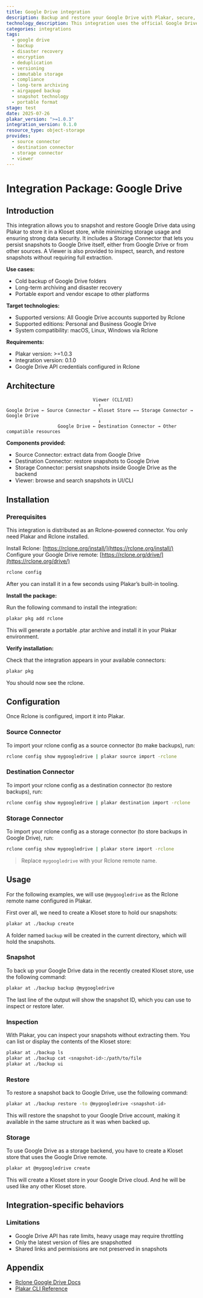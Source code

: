 ```yaml
---
title: Google Drive integration
description: Backup and restore your Google Drive with Plakar, secure, portable, and deduplicated.
technology_description: This integration uses the official Google Drive remote via Rclone to extract and restore data into a Kloset store.
categories: integrations
tags:
  - google drive
  - backup
  - disaster recovery
  - encryption
  - deduplication
  - versioning
  - immutable storage
  - compliance
  - long-term archiving
  - airgapped backup
  - snapshot technology
  - portable format
stage: test
date: 2025-07-26
plakar_version: ">=1.0.3"
integration_version: 0.1.0
resource_type: object-storage
provides:
  - source connector
  - destination connector
  - storage connector
  - viewer
---
```


# Integration Package: Google Drive

## Introduction

This integration allows you to snapshot and restore Google Drive data using Plakar to store it in a Kloset store, while minimizing storage usage and ensuring strong data security.
It includes a Storage Connector that lets you persist snapshots to Google Drive itself, either from Google Drive or from other sources.
A Viewer is also provided to inspect, search, and restore snapshots without requiring full extraction.

**Use cases:**

* Cold backup of Google Drive folders
* Long-term archiving and disaster recovery
* Portable export and vendor escape to other platforms

**Target technologies:**

* Supported versions: All Google Drive accounts supported by Rclone
* Supported editions: Personal and Business Google Drive
* System compatibility: macOS, Linux, Windows via Rclone

**Requirements:**

* Plakar version: >=1.0.3
* Integration version: 0.1.0
* Google Drive API credentials configured in Rclone

## Architecture

```
                                Viewer (CLI/UI)
                                  ↑
Google Drive ← Source Connector → Kloset Store ←→ Storage Connector → Google Drive
                                  ↓
                   Google Drive ← Destination Connector → Other compatible resources
```

**Components provided:**

* Source Connector: extract data from Google Drive
* Destination Connector: restore snapshots to Google Drive
* Storage Connector: persist snapshots inside Google Drive as the backend
* Viewer: browse and search snapshots in UI/CLI

## Installation

### Prerequisites 

This integration is distributed as an Rclone-powered connector.
You only need Plakar and Rclone installed.

Install Rclone: [https://rclone.org/install/](https://rclone.org/install/)
Configure your Google Drive remote: [https://rclone.org/drive/](https://rclone.org/drive/)

```bash
rclone config
```

After you can install it in a few seconds using Plakar’s built-in tooling.

**Install the package:**

Run the following command to install the integration:

```bash
plakar pkg add rclone
```

This will generate a portable .ptar archive and install it in your Plakar environment.

**Verify installation:**

Check that the integration appears in your available connectors:

```bash
plakar pkg
```

You should now see the rclone.

## Configuration

Once Rclone is configured, import it into Plakar.

### Source Connector

To import your rclone config as a source connector (to make backups), run:

```bash
rclone config show mygoogledrive | plakar source import -rclone
```

### Destination Connector

To import your rclone config as a destination connector (to restore backups), run:

```bash
rclone config show mygoogledrive | plakar destination import -rclone
```

### Storage Connector

To import your rclone config as a storage connector (to store backups in Google Drive), run:

```bash
rclone config show mygoogledrive | plakar store import -rclone
```

> Replace `mygoogledrive` with your Rclone remote name.

## Usage

For the following examples, we will use `@mygoogledrive` as the Rclone remote name configured in Plakar.

First over all, we need to create a Kloset store to hold our snapshots:

```bash
plakar at ./backup create
```

A folder named `backup` will be created in the current directory, which will hold the snapshots.

### Snapshot

To back up your Google Drive data in the recently created Kloset store, use the following command:

```bash
plakar at ./backup backup @mygoogledrive
```

The last line of the output will show the snapshot ID, which you can use to inspect or restore later.

### Inspection

With Plakar, you can inspect your snapshots without extracting them.
You can list or display the contents of the Kloset store:

```bash
plakar at ./backup ls
plakar at ./backup cat <snapshot-id>:/path/to/file
plakar at ./backup ui
```

### Restore

To restore a snapshot back to Google Drive, use the following command:

```bash
plakar at ./backup restore -to @mygoogledrive <snapshot-id>
```

This will restore the snapshot to your Google Drive account, making it available in the same structure as it was when backed up.

### Storage

To use Google Drive as a storage backend, you have to create a Kloset store that uses the Google Drive remote.

```bash
plakar at @mygoogledrive create
```

This will create a Kloset store in your Google Drive cloud. And he will be used like any other Kloset store.

## Integration-specific behaviors

### Limitations

* Google Drive API has rate limits, heavy usage may require throttling
* Only the latest version of files are snapshotted
* Shared links and permissions are not preserved in snapshots

## Appendix

* [Rclone Google Drive Docs](https://rclone.org/drive/)
* [Plakar CLI Reference](/docs/main)